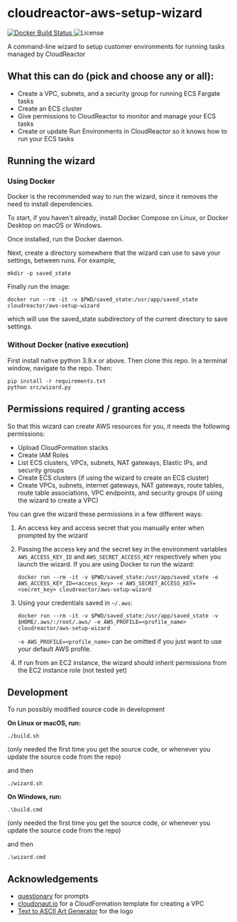 # cloudreactor-aws-setup-wizard

<p>
  <a href="https://hub.docker.com/repository/docker/cloudreactor/aws-setup-wizard">
    <img src="https://img.shields.io/docker/cloud/build/cloudreactor/aws-setup-wizard?style=flat-square" alt="Docker Build Status" >
  </a>
  <img src="https://img.shields.io/github/license/CloudReactor/cloudreactor-aws-setup-wizard.svg?style=flat-square" alt="License">
</p>

A command-line wizard to setup customer environments for running tasks managed by CloudReactor

## What this can do (pick and choose any or all):

* Create a VPC, subnets, and a security group for running ECS Fargate tasks
* Create an ECS cluster
* Give permissions to CloudReactor to monitor and manage your ECS tasks
* Create or update Run Environments in CloudReactor so it knows how to run your ECS tasks

## Running the wizard

### Using Docker

Docker is the recommended way to run the wizard, since it removes the need to
install dependencies.

To start, if you haven't already, install Docker Compose on Linux, or
Docker Desktop on macOS or Windows.

Once installed, run the Docker daemon.

Next, create a directory somewhere that the wizard can use to save your
settings, between runs. For example,

    mkdir -p saved_state

Finally run the image:

    docker run --rm -it -v $PWD/saved_state:/usr/app/saved_state cloudreactor/aws-setup-wizard

which will use the saved_state subdirectory of the current directory to
save settings.

### Without Docker (native execution)

First install native python 3.9.x or above. Then clone this repo.
In a terminal window, navigate to the repo. Then:

    pip install -r requirements.txt
    python src/wizard.py

## Permissions required / granting access

So that this wizard can create AWS resources for you, it needs the following
permissions:

* Upload CloudFormation stacks
* Create IAM Roles
* List ECS clusters, VPCs, subnets, NAT gateways, Elastic IPs, and security
groups
* Create ECS clusters (if using the wizard to create an ECS cluster)
* Create VPCs, subnets, internet gateways, NAT gateways, route tables,
route table associations, VPC endpoints, and security groups
(if using the wizard to create a VPC)

You can give the wizard these permissions in a few different ways:

1) An access key and access secret that you manually enter when prompted by
the wizard
2) Passing the access key and the secret key in the environment variables
`AWS_ACCESS_KEY_ID` and `AWS_SECRET_ACCESS_KEY` respectively when you
launch the wizard. If you are using Docker to run the wizard:

    ```
    docker run --rm -it -v $PWD/saved_state:/usr/app/saved_state -e AWS_ACCESS_KEY_ID=<access_key> -e AWS_SECRET_ACCESS_KEY=<secret_key> cloudreactor/aws-setup-wizard
    ```
3) Using your credentials saved in `~/.aws`:

    ```
    docker run --rm -it -v $PWD/saved_state:/usr/app/saved_state -v $HOME/.aws/:/root/.aws/ -e AWS_PROFILE=<profile_name> cloudreactor/aws-setup-wizard
    ```

    `-e AWS_PROFILE=<profile_name>` can be omitted if you just want to use your
    default AWS profile.

4) If run from an EC2 instance, the wizard should inherit permissions from
the EC2 instance role (not tested yet)

## Development

To run possibly modified source code in development

**On Linux or macOS, run:**

    ./build.sh

(only needed the first time you get the source code, or whenever you update the source code from the repo)

and then

    ./wizard.sh

**On Windows, run:**

    .\build.cmd

(only needed the first time you get the source code, or whenever you update the source code from the repo)

and then

    .\wizard.cmd

## Acknowledgements

* [questionary](https://github.com/tmbo/questionary) for prompts
* [cloudonaut.io](https://github.com/widdix/aws-cf-templates) for a CloudFormation
template for creating a VPC
* [Text to ASCII Art Generator](patorjk.com) for the logo
